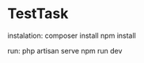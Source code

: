 # TestTask

<span>instalation:</span>
composer install
npm install

<span>run:</span>
php artisan serve
npm run dev
